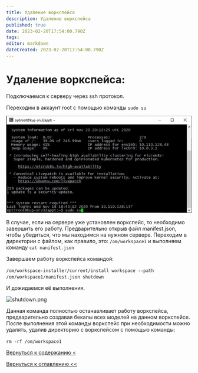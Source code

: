 ```yaml
---
title: Удаление воркспейса
description: Удаление воркспейса
published: true
date: 2023-02-20T17:54:00.790Z
tags: 
editor: markdown
dateCreated: 2023-02-20T17:54:00.790Z
---
```


# Удаление воркспейса:

Подключаемся к серверу через ssh протокол.

Переходим в аккаунт root с помощью команды `sudo su`

![sshconnect.png](/workspace/delete_ws/sshconnect.png)

В случае, если на сервере уже установлен воркспейс, то необходимо завершить его работу. Предварительно открыв файл
manifest.json, чтобы убедиться, что мы находимся на нужном сервере. Переходим в директории с файлом, как правило, это:
`/om/workspace1` и выполняем команду `cat manifest.json`

Завершаем работу воркспейса командой:

```/om/workspace-installer/current/install workspace --path /om/workspace1/manifest.json shutdown```

И дожидаемся её выполнения.

![shutdown.png](/workspace/delete_ws/shutdown.png)

Данная команда полностью останавливает работу воркспейса, предварительно создавая бекапы всех моделей на данном воркспейсе.
После выполнения этой команды воркспейс при необходимости можно удалять, удалив директорию с воркспейсом с помощью
команды:

```rm -rf /om/workspace1```

[Вернуться к содержанию <](/workspace)

[Вернуться к оглавлению <<](/home)